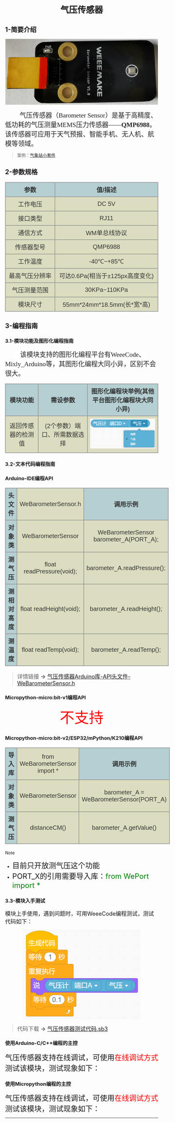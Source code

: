 <div align=center>
<h1 class="text-center">气压传感器</h1>
</div>

## **1-简要介绍**

<div align=center>
<img src="docs\electronic_modules\rj11\barometer_sensor\20200313-115217.png"</img>
</div>

<p class=MsoTitle align=left style='text-align:left;text-indent:36.0pt'><span
style='font-size:16.0pt;font-family:宋体;color:#222222;letter-spacing:0pt;
background:white'>气压传感器（<span lang=EN-US>Barometer Sensor</span>）是基于高精度、低功耗的气压测量<span
lang=EN-US>MEMS</span>压力传感器——<b><span lang=EN-US>QMP6988</span></b>。该传感器可应用于天气预报、智能手机、无人机、航模等领域。</span></p>

> 案例：[气象站小套件](docs\robot_kits\Weather_Kit\Weather_Kit.md)

## **2-参数规格**

<!-- CSS goes in the document HEAD or added to your external stylesheet -->
<style type="text/css">
table.imagetable {
    font-family: verdana,arial,sans-serif;
    font-size:20px;
    color:#333333;
    border-width: 1px;
    border-color: #999999;
    border-collapse: collapse;
}
table.imagetable th {
    background:#b5cfd2 url('cell-blue.jpg');
    border-width: 2px;
    padding: 8px;
    border-style: solid;
    border-color: #999999;
    text-align: center;
}
table.imagetable td {
    background:#dcddc0 url('cell-grey.jpg');
    border-width: 2px;
    padding: 8px;
    border-style: solid;
    border-color: #999999;
    text-align: center;
}
text{
	font-size: 1cm;
	color: #7ec699;
}
</style>

<!-- Table goes in the document BODY -->
<table class="imagetable" style="display: table; text-align: left;">
<tr>
    <th>参数</th><th>值/描述</th>
</tr>
<tr>
    <td>工作电压</td><td>DC 5V</td>
</tr>
<tr>
    <td>接口类型</td><td>RJ11</td>
</tr>
<tr>
    <td>通信方式</td><td>WM单总线协议</td>
</tr>
<tr>
    <td>传感器型号</td><td>QMP6988</td>
</tr>
<tr>
    <td>工作温度</td><td>-40℃~+85℃</td>
</tr>
<tr>
    <td>最高气压分辨率</td><td>可达0.6Pa(相当于±125px高度变化)</td>
</tr>
<tr>
    <td>气压测量范围</td><td>30KPa~110KPa</td>
</tr>
<tr>
    <td>模块尺寸</td><td>55mm*24mm*18.5mm(长*宽*高)</td>
</tr>
</table>

## **3-编程指南**

### **3.1-模块功能及图形化编程指南**

<p class=MsoNormal style='text-indent:21.0pt'><span lang=EN-US
style='font-size:16.0pt;font-family:华文楷体;color:#222222;background:white'>&nbsp;&nbsp;&nbsp;
</span><span style='font-size:16.0pt;font-family:宋体;color:#222222;background:
white'>该模块支持的图形化编程平台有<span lang=EN-US>WeeeCode</span>、<span lang=EN-US>Mixly_Arduino</span>等，其图形化编程大同小异，区别不会很大。</span></p>

<table class="imagetable" style="display: table; text-align: left;">
<tr>
    <th>模块功能</th><th>需设参数</th><th>图形化编程块举例(其他平台图形化编程块大同小异)</th>
</tr>
<tr>
    <td>返回传感器的检测值</td><td>(2个参数）端口、所需数据选择</td><td><img src="docs\electronic_modules\rj11\barometer_sensor\20200313-113754.png"></td>
</tr>
</table>

### **3.2-文本代码编程指南**

<!-- tabs:start -->

### **Arduino-IDE编程API**

<table class="imagetable" style="display: table; text-align: left;">
<tr>
    <th>头文件</th><td>WeBarometerSensor.h</th><th>调用示例</th>
</tr>
<tr>
    <th>对象类</th><td>WeBarometerSensor</td><td>WeBarometerSensor barometer_A(PORT_A);</td>
</tr>
<tr>
    <th>测气压</th><td>float readPressure(void);</td><td>barometer_A.readPressure();</td>
</tr>
<tr>
    <th>测相对高度</th><td>float readHeight(void);</td><td>barometer_A.readHeight();</td>
</tr>
<tr>
    <th>测温度</th><td>float readTemp(void);</td><td>barometer_A.readTemp();</td>
</tr>
</table>

> <font size=4 >详情链接 **→** [气压传感器Arduino库-API头文件-WeBarometerSensor.h](https://github.com/WEEEMAKE/Weeemake_Libraries_for_Arduino/blob/master/Weeemake/src/WeBarometerSensor.h)</font>

### **Micropython-micro:bit-v1编程API**

<div align=center>
<font size=7 color=red>不支持</font>
</div>

### **Micropython-micro:bit-v2/ESP32/mPython/K210编程API**

<table class="imagetable" style="display: table; text-align: left;">
<tr>
    <th>导入库</th><td>from WeBarometerSensor import *</th><th>调用示例</th>
</tr>
<tr>
    <th>对象类</th><td>WeBarometerSensor</td><td>barometer_A = WeBarometerSensor(PORT_A)</td>
</tr>
<tr>
    <th>测气压</th><td>distanceCM()</td><td>barometer_A.getValue()</td>
</tr>
</table>

> [!NOTE]
> - <font size=5 >目前只开放测气压这个功能</font>
> - <font size=5 >PORT_X的引用需要导入库：</font><font size=5 color=green >from WePort import *</font>

<!-- tabs:end -->


### **3.3-模块入手测试**

<font size=4 >模块上手使用，遇到问题时，可用WeeeCode编程测试，测试代码如下：</font>

<div align=center>
<img src="docs\electronic_modules\rj11\barometer_sensor\20220427165518.png"></img>
</div>

> <font size=4 >代码下载 **→** <a href = "docs\electronic_modules\rj11\barometer_sensor\气压传感器测试代码.sb3">气压传感器测试代码.sb3</a></font>

<!-- tabs:start -->

### **使用Arduino-C/C++编程的主控**

<font size=5>气压传感器支持在线调试，可使用<font size=5 color=red>在线调试方式</font>测试该模块，测试现象如下：</font>

### **使用Micropython编程的主控**

<font size=5>气压传感器支持在线调试，可使用<font size=5 color=red>在线调试方式</font>测试该模块，测试现象如下：</font>

<!-- tabs:end -->
---
    
